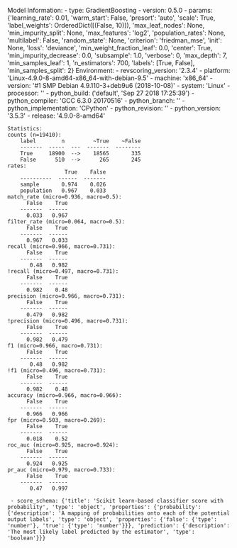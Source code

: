 Model Information:
	 - type: GradientBoosting
	 - version: 0.5.0
	 - params: {'learning_rate': 0.01, 'warm_start': False, 'presort': 'auto', 'scale': True, 'label_weights': OrderedDict([(False, 10)]), 'max_leaf_nodes': None, 'min_impurity_split': None, 'max_features': 'log2', 'population_rates': None, 'multilabel': False, 'random_state': None, 'criterion': 'friedman_mse', 'init': None, 'loss': 'deviance', 'min_weight_fraction_leaf': 0.0, 'center': True, 'min_impurity_decrease': 0.0, 'subsample': 1.0, 'verbose': 0, 'max_depth': 7, 'min_samples_leaf': 1, 'n_estimators': 700, 'labels': [True, False], 'min_samples_split': 2}
	Environment:
	 - revscoring_version: '2.3.4'
	 - platform: 'Linux-4.9.0-8-amd64-x86_64-with-debian-9.5'
	 - machine: 'x86_64'
	 - version: '#1 SMP Debian 4.9.110-3+deb9u6 (2018-10-08)'
	 - system: 'Linux'
	 - processor: ''
	 - python_build: ('default', 'Sep 27 2018 17:25:39')
	 - python_compiler: 'GCC 6.3.0 20170516'
	 - python_branch: ''
	 - python_implementation: 'CPython'
	 - python_revision: ''
	 - python_version: '3.5.3'
	 - release: '4.9.0-8-amd64'
	
	Statistics:
	counts (n=19410):
		label        n         ~True    ~False
		-------  -----  ---  -------  --------
		True     18900  -->    18565       335
		False      510  -->      265       245
	rates:
		              True    False
		----------  ------  -------
		sample       0.974    0.026
		population   0.967    0.033
	match_rate (micro=0.936, macro=0.5):
		  False    True
		-------  ------
		  0.033   0.967
	filter_rate (micro=0.064, macro=0.5):
		  False    True
		-------  ------
		  0.967   0.033
	recall (micro=0.966, macro=0.731):
		  False    True
		-------  ------
		   0.48   0.982
	!recall (micro=0.497, macro=0.731):
		  False    True
		-------  ------
		  0.982    0.48
	precision (micro=0.966, macro=0.731):
		  False    True
		-------  ------
		  0.479   0.982
	!precision (micro=0.496, macro=0.731):
		  False    True
		-------  ------
		  0.982   0.479
	f1 (micro=0.966, macro=0.731):
		  False    True
		-------  ------
		   0.48   0.982
	!f1 (micro=0.496, macro=0.731):
		  False    True
		-------  ------
		  0.982    0.48
	accuracy (micro=0.966, macro=0.966):
		  False    True
		-------  ------
		  0.966   0.966
	fpr (micro=0.503, macro=0.269):
		  False    True
		-------  ------
		  0.018    0.52
	roc_auc (micro=0.925, macro=0.924):
		  False    True
		-------  ------
		  0.924   0.925
	pr_auc (micro=0.979, macro=0.733):
		  False    True
		-------  ------
		   0.47   0.997
	
	 - score_schema: {'title': 'Scikit learn-based classifier score with probability', 'type': 'object', 'properties': {'probability': {'description': 'A mapping of probabilities onto each of the potential output labels', 'type': 'object', 'properties': {'false': {'type': 'number'}, 'true': {'type': 'number'}}}, 'prediction': {'description': 'The most likely label predicted by the estimator', 'type': 'boolean'}}}

